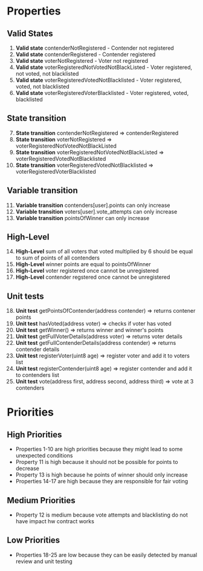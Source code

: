 # Properties

## Valid States
1. **Valid state** contenderNotRegistered - Contender not registered
2. **Valid state** contenderRegistered - Contender registered
3. **Valid state** voterNotRegistered - Voter not registered
4. **Valid state** voterRegisteredNotVotedNotBlackListed - Voter registered, not voted, not blacklisted
5. **Valid state** voterRegisteredVotedNotBlacklisted - Voter registered, voted, not blacklisted
6. **Valid state** voterRegisteredVoterBlacklisted - Voter registered, voted, blacklisted


## State transition 
7. **State transition** contenderNotRegistered => contenderRegistered
8. **State transition** voterNotRegistered => voterRegisteredNotVotedNotBlackListed
9. **State transition** voterRegisteredNotVotedNotBlackListed => voterRegisteredVotedNotBlacklisted
10. **State transition** voterRegisteredVotedNotBlacklisted => voterRegisteredVoterBlacklisted

## Variable transition
11. **Variable transition** contenders[user].points can only increase
12. **Variable transition** voters[user].vote_attempts can only increase
13. **Variable transition** pointsOfWinner can only increase

## High-Level
14. **High-Level** sum of all voters that voted multiplied by 6 should be equal to sum of points of all contenders
15. **High-Level** winner points are equal to pointsOfWinner
16. **High-Level** voter registered once cannot be unregistered
17. **High-Level** contender regstered once cannot be unregistered

## Unit tests
18. **Unit test** getPointsOfContender(address contender) => returns contener points 
19. **Unit test** hasVoted(address voter) => checks if voter has voted
20. **Unit test** getWinner() => returns winner and winner's points
21. **Unit test** getFullVoterDetails(address voter) => returns voter details 
22. **Unit test** getFullContenderDetails(address contender) => returns contender details
23. **Unit test** registerVoter(uint8 age) => register voter and add it to voters list
24. **Unit test** registerContender(uint8 age) => register contender and add it to contenders list
25. **Unit test** vote(address first, address second, address third) => vote at 3 contenders

# Priorities

## High Priorities
* Properties 1-10 are high priorities because they might lead to some unexpected conditions
* Property 11 is high because it should not be possible for points to decrease
* Property 13 is high because he points of winner should only increase
* Properties 14-17 are high because they are responsible for fair voting

## Medium Priorities
* Property 12 is medium because vote attempts and blacklisting do not have impact hw contract works

## Low Priorities
* Properties 18-25 are low because they can be easily detected by manual review and unit testing


